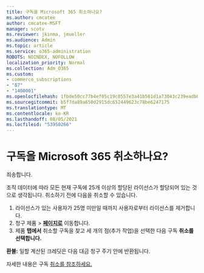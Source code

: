 ```yaml
---
title: 구독을 Microsoft 365 취소하나요?
ms.author: cmcatee
author: cmcatee-MSFT
manager: scotv
ms.reviewer: jkinma, jmueller
ms.audience: Admin
ms.topic: article
ms.service: o365-administration
ROBOTS: NOINDEX, NOFOLLOW
localization_priority: Normal
ms.collection: Adm_O365
ms.custom:
- commerce_subscriptions
- "87"
- "1400001"
ms.openlocfilehash: 1fbde50cc77b4ef05c19c8557e3a41b561d1a73043c239eadb0f18a34af5d639
ms.sourcegitcommit: b5f7da89a650d2915dc652449623c78be6247175
ms.translationtype: MT
ms.contentlocale: ko-KR
ms.lasthandoff: 08/05/2021
ms.locfileid: "53950266"
---
```

# <a name="canceling-your-microsoft-365-subscription"></a>구독을 Microsoft 365 취소하나요?

죄송합니다.
  
조직 데이터에 따라 모든 현재 구독에 25개 이상의 할당된 라이선스가 할당되어 있는 것으로 생각됩니다. 취소하기 전에 다음을 취소할 수 있습니다.

1. 라이선스가 있는 사용자가 25명 미만일 때까지 사용자로부터 라이선스를 제거합니다.
2. 청구 제품  \> **[페이지로](https://go.microsoft.com/fwlink/p/?linkid=842054)** 이동합니다.
3. 제품 **탭에서** 취소할 구독을 찾고 세 개의 점(추가 작업)을 선택한 다음 구독 **취소를 선택합니다.**

**환불:** 일할 계산된 크레딧은 다음 대금 청구 주기 안에 반환됩니다.

자세한 내용은 구독 [취소를 참조하세요.](/microsoft-365/commerce/subscriptions/cancel-your-subscription)